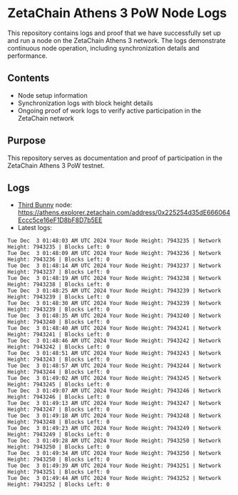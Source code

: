 # ZetaChain Athens 3 PoW Node Logs
This repository contains logs and proof that we have successfully set up and run a node on the ZetaChain Athens 3 network. The logs demonstrate continuous node operation, including synchronization details and performance.

## Contents
- Node setup information
- Synchronization logs with block height details
- Ongoing proof of work logs to verify active participation in the ZetaChain network

## Purpose
This repository serves as documentation and proof of participation in the ZetaChain Athens 3 PoW testnet.

## Logs

- [Third Bunny](https://thirdbunny.xyz/) node: https://athens.explorer.zetachain.com/address/0x225254d35dE666064Eccc5ce16eF1D8bF8D7b5EE
- Latest logs:
```
Tue Dec  3 01:48:03 AM UTC 2024 Your Node Height: 7943235 | Network Height: 7943235 | Blocks Left: 0
Tue Dec  3 01:48:09 AM UTC 2024 Your Node Height: 7943236 | Network Height: 7943236 | Blocks Left: 0
Tue Dec  3 01:48:14 AM UTC 2024 Your Node Height: 7943237 | Network Height: 7943237 | Blocks Left: 0
Tue Dec  3 01:48:19 AM UTC 2024 Your Node Height: 7943238 | Network Height: 7943238 | Blocks Left: 0
Tue Dec  3 01:48:25 AM UTC 2024 Your Node Height: 7943239 | Network Height: 7943239 | Blocks Left: 0
Tue Dec  3 01:48:30 AM UTC 2024 Your Node Height: 7943239 | Network Height: 7943239 | Blocks Left: 0
Tue Dec  3 01:48:35 AM UTC 2024 Your Node Height: 7943240 | Network Height: 7943240 | Blocks Left: 0
Tue Dec  3 01:48:40 AM UTC 2024 Your Node Height: 7943241 | Network Height: 7943241 | Blocks Left: 0
Tue Dec  3 01:48:46 AM UTC 2024 Your Node Height: 7943242 | Network Height: 7943242 | Blocks Left: 0
Tue Dec  3 01:48:51 AM UTC 2024 Your Node Height: 7943243 | Network Height: 7943243 | Blocks Left: 0
Tue Dec  3 01:48:57 AM UTC 2024 Your Node Height: 7943244 | Network Height: 7943244 | Blocks Left: 0
Tue Dec  3 01:49:02 AM UTC 2024 Your Node Height: 7943245 | Network Height: 7943245 | Blocks Left: 0
Tue Dec  3 01:49:07 AM UTC 2024 Your Node Height: 7943246 | Network Height: 7943246 | Blocks Left: 0
Tue Dec  3 01:49:13 AM UTC 2024 Your Node Height: 7943247 | Network Height: 7943247 | Blocks Left: 0
Tue Dec  3 01:49:18 AM UTC 2024 Your Node Height: 7943248 | Network Height: 7943248 | Blocks Left: 0
Tue Dec  3 01:49:23 AM UTC 2024 Your Node Height: 7943249 | Network Height: 7943249 | Blocks Left: 0
Tue Dec  3 01:49:28 AM UTC 2024 Your Node Height: 7943250 | Network Height: 7943250 | Blocks Left: 0
Tue Dec  3 01:49:34 AM UTC 2024 Your Node Height: 7943250 | Network Height: 7943250 | Blocks Left: 0
Tue Dec  3 01:49:39 AM UTC 2024 Your Node Height: 7943251 | Network Height: 7943251 | Blocks Left: 0
Tue Dec  3 01:49:44 AM UTC 2024 Your Node Height: 7943252 | Network Height: 7943252 | Blocks Left: 0
```
